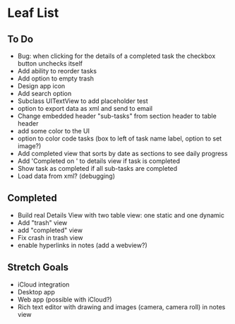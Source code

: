 # Leaf List

## To Do

* Bug: when clicking for the details of a completed task the checkbox button unchecks itself
* Add ability to reorder tasks
* Add option to empty trash
* Design app icon
* Add search option
* Subclass UITextView to add placeholder test
* option to export data as xml and send to email
* Change embedded header "sub-tasks" from section header to table header
* add some color to the UI
* option to color code tasks (box to left of task name label, option to set image?)
* Add completed view that sorts by date as sections to see daily progress
* Add 'Completed on <DATE>' to details view if task is completed
* Show task as completed if all sub-tasks are completed
* Load data from xml? (debugging)

## Completed

* Build real Details View with two table view: one static and one dynamic
* Add "trash" view
* add "completed" view
* Fix crash in trash view
* enable hyperlinks in notes (add a webview?)

## Stretch Goals

* iCloud integration
* Desktop app
* Web app (possible with iCloud?)
* Rich text editor with drawing and images (camera, camera roll) in notes view